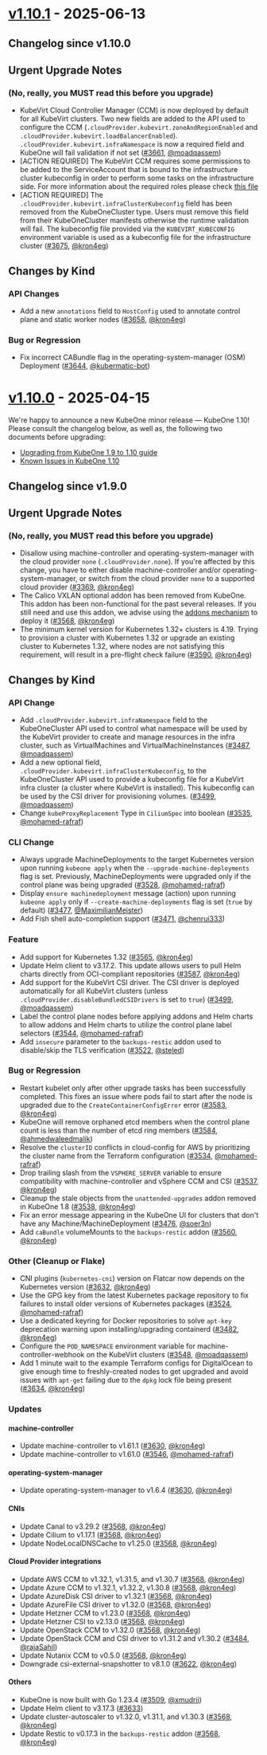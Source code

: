 # [v1.10.1](https://github.com/kubermatic/kubeone/releases/tag/v1.10.1) - 2025-06-13

## Changelog since v1.10.0

## Urgent Upgrade Notes 

### (No, really, you MUST read this before you upgrade)

- KubeVirt Cloud Controller Manager (CCM) is now deployed by default for all KubeVirt clusters. Two new fields are added to the API used to configure the CCM (`.cloudProvider.kubevirt.zoneAndRegionEnabled` and `.cloudProvider.kubevirt.loadBalancerEnabled`). `.cloudProvider.kubevirt.infraNamespace` is now a required field and KubeOne will fail validation if not set ([#3661](https://github.com/kubermatic/kubeone/pull/3661), [@moadqassem](https://github.com/moadqassem))
- [ACTION REQUIRED] The KubeVirt CCM requires some permissions to be added to the ServiceAccount that is bound to the infrastructure cluster kubeconfig in order to perform some tasks on the infrastructure side. For more information about the required roles please check [this file](https://github.com/kubevirt/cloud-provider-kubevirt/blob/v0.5.1/config/rbac/kccm_role.yaml)
- [ACTION REQUIRED] The `.cloudProvider.kubevirt.infraClusterKubeconfig` field has been removed from the KubeOneCluster type. Users must remove this field from their KubeOneCluster manifests otherwise the runtime validation will fail. The kubeconfig file provided via the `KUBEVIRT_KUBECONFIG` environment variable is used as a kubeconfig file for the infrastructure cluster ([#3675](https://github.com/kubermatic/kubeone/pull/3675), [@kron4eg](https://github.com/kron4eg))

## Changes by Kind

### API Changes

- Add a new `annotations` field to `HostConfig` used to annotate control plane and static worker nodes ([#3658](https://github.com/kubermatic/kubeone/pull/3658), [@kron4eg](https://github.com/kron4eg))

### Bug or Regression

- Fix incorrect CABundle flag in the operating-system-manager (OSM) Deployment ([#3644](https://github.com/kubermatic/kubeone/pull/3644), [@kubermatic-bot](https://github.com/kubermatic-bot))

# [v1.10.0](https://github.com/kubermatic/kubeone/releases/tag/v1.10.0) - 2025-04-15

We're happy to announce a new KubeOne minor release — KubeOne 1.10! Please
consult the changelog below, as well as, the following two documents before
upgrading:

- [Upgrading from KubeOne 1.9 to 1.10 guide](https://docs.kubermatic.com/kubeone/v1.10/tutorials/upgrading/upgrading-from-1.9-to-1.10/)
- [Known Issues in KubeOne 1.10](https://docs.kubermatic.com/kubeone/v1.10/known-issues/)

## Changelog since v1.9.0

## Urgent Upgrade Notes 

### (No, really, you MUST read this before you upgrade)

- Disallow using machine-controller and operating-system-manager with the cloud provider `none` (`.cloudProvider.none`). If you're affected by this change, you have to either disable machine-controller and/or operating-system-manager, or switch from the cloud provider `none` to a supported cloud provider ([#3369](https://github.com/kubermatic/kubeone/pull/3369), [@kron4eg](https://github.com/kron4eg))
- The Calico VXLAN optional addon has been removed from KubeOne. This addon has been non-functional for the past several releases. If you still need and use this addon, we advise using the [addons mechanism](https://docs.kubermatic.com/kubeone/v1.9/guides/addons/) to deploy it ([#3568](https://github.com/kubermatic/kubeone/pull/3568), [@kron4eg](https://github.com/kron4eg))
- The minimum kernel version for Kubernetes 1.32+ clusters is 4.19. Trying to provision a cluster with Kubernetes 1.32 or upgrade an existing cluster to Kubernetes 1.32, where nodes are not satisfying this requirement, will result in a pre-flight check failure ([#3590](https://github.com/kubermatic/kubeone/pull/3590), [@kron4eg](https://github.com/kron4eg))

## Changes by Kind

### API Change

- Add `.cloudProvider.kubevirt.infraNamespace` field to the KubeOneCluster API used to control what namespace will be used by the KubeVirt provider to create and manage resources in the infra cluster, such as VirtualMachines and VirtualMachineInstances ([#3487](https://github.com/kubermatic/kubeone/pull/3487), [@moadqassem](https://github.com/moadqassem))
- Add a new optional field, `.cloudProvider.kubevirt.infraClusterKubeconfig`, to the KubeOneCluster API used to provide a kubeconfig file for a KubeVirt infra cluster (a cluster where KubeVirt is installed). This kubeconfig can be used by the CSI driver for provisioning volumes. ([#3499](https://github.com/kubermatic/kubeone/pull/3499), [@moadqassem](https://github.com/moadqassem))
- Change `kubeProxyReplacement` Type in `CiliumSpec` into boolean ([#3535](https://github.com/kubermatic/kubeone/pull/3535), [@mohamed-rafraf](https://github.com/mohamed-rafraf))

### CLI Change

- Always upgrade MachineDeployments to the target Kubernetes version upon running `kubeone apply` when the `--upgrade-machine-deployments` flag is set. Previously, MachineDeployments were upgraded only if the control plane was being upgraded ([#3528](https://github.com/kubermatic/kubeone/pull/3528), [@mohamed-rafraf](https://github.com/mohamed-rafraf))
- Display `ensure machinedeployment` message (action) upon running `kubeone apply` only if `--create-machine-deployments` flag is set (`true` by default) ([#3477](https://github.com/kubermatic/kubeone/pull/3477), [@MaximilianMeister](https://github.com/MaximilianMeister))
- Add Fish shell auto-completion support ([#3471](https://github.com/kubermatic/kubeone/pull/3471), [@chenrui333](https://github.com/chenrui333))

### Feature

- Add support for Kubernetes 1.32 ([#3565](https://github.com/kubermatic/kubeone/pull/3565), [@kron4eg](https://github.com/kron4eg))
- Update Helm client to v3.17.2. This update allows users to pull Helm charts directly from OCI-compliant repositories ([#3587](https://github.com/kubermatic/kubeone/pull/3587), [@kron4eg](https://github.com/kron4eg))
- Add support for the KubeVirt CSI driver. The CSI driver is deployed automatically for all KubeVirt clusters (unless `.cloudProvider.disableBundledCSIDrivers` is set to `true`) ([#3499](https://github.com/kubermatic/kubeone/pull/3499), [@moadqassem](https://github.com/moadqassem))
- Label the control plane nodes before applying addons and Helm charts to allow addons and Helm charts to utilize the control plane label selectors ([#3544](https://github.com/kubermatic/kubeone/pull/3544), [@mohamed-rafraf](https://github.com/mohamed-rafraf))
- Add `insecure` parameter to the `backups-restic` addon used to disable/skip the TLS verification ([#3522](https://github.com/kubermatic/kubeone/pull/3522), [@steled](https://github.com/steled))

### Bug or Regression

- Restart kubelet only after other upgrade tasks has been successfully completed. This fixes an issue where pods fail to start after the node is upgraded due to the `CreateContainerConfigError` error ([#3583](https://github.com/kubermatic/kubeone/pull/3583), [@kron4eg](https://github.com/kron4eg))
- KubeOne will remove orphaned etcd members when the control plane count is less than the number of etcd ring members ([#3584](https://github.com/kubermatic/kubeone/pull/3584), [@ahmedwaleedmalik](https://github.com/ahmedwaleedmalik))
- Resolve the `clusterID` conflicts in cloud-config for AWS by prioritizing the cluster name from the Terraform configuration ([#3534](https://github.com/kubermatic/kubeone/pull/3534), [@mohamed-rafraf](https://github.com/mohamed-rafraf))
- Drop trailing slash from the `VSPHERE_SERVER` variable to ensure compatibility with machine-controller and vSphere CCM and CSI ([#3537](https://github.com/kubermatic/kubeone/pull/3537), [@kron4eg](https://github.com/kron4eg))
- Cleanup the stale objects from the `unattended-upgrades` addon removed in KubeOne 1.8 ([#3538](https://github.com/kubermatic/kubeone/pull/3538), [@kron4eg](https://github.com/kron4eg))
- Fix an error message appearing in the KubeOne UI for clusters that don't have any Machine/MachineDeployment ([#3476](https://github.com/kubermatic/kubeone/pull/3476), [@soer3n](https://github.com/soer3n))
- Add `caBundle` volumeMounts to the `backups-restic` addon ([#3560](https://github.com/kubermatic/kubeone/pull/3560), [@kron4eg](https://github.com/kron4eg))

### Other (Cleanup or Flake)

- CNI plugins (`kubernetes-cni`) version on Flatcar now depends on the Kubernetes version ([#3632](https://github.com/kubermatic/kubeone/pull/3632), [@kron4eg](https://github.com/kron4eg))
- Use the GPG key from the latest Kubernetes package repository to fix failures to install older versions of Kubernetes packages ([#3524](https://github.com/kubermatic/kubeone/pull/3524), [@mohamed-rafraf](https://github.com/mohamed-rafraf))
- Use a dedicated keyring for Docker repositories to solve `apt-key` deprecation warning upon installing/upgrading containerd ([#3482](https://github.com/kubermatic/kubeone/pull/3482), [@kron4eg](https://github.com/kron4eg))
- Configure the `POD_NAMESPACE` environment variable for machine-controller-webhook on the KubeVirt clusters ([#3548](https://github.com/kubermatic/kubeone/pull/3548), [@moadqassem](https://github.com/moadqassem))
- Add 1 minute wait to the example Terraform configs for DigitalOcean to give enough time to freshly-created nodes to get upgraded and avoid issues with `apt-get` failing due to the `dpkg` lock file being present ([#3634](https://github.com/kubermatic/kubeone/pull/3634), [@kron4eg](https://github.com/kron4eg))

### Updates

#### machine-controller

- Update machine-controller to v1.61.1 ([#3630](https://github.com/kubermatic/kubeone/pull/3630), [@kron4eg](https://github.com/kron4eg))
- Update machine-controller to v1.61.0 ([#3546](https://github.com/kubermatic/kubeone/pull/3546), [@mohamed-rafraf](https://github.com/mohamed-rafraf))

#### operating-system-manager

- Update operating-system-manager to v1.6.4 ([#3630](https://github.com/kubermatic/kubeone/pull/3630), [@kron4eg](https://github.com/kron4eg))

#### CNIs

- Update Canal to v3.29.2 ([#3568](https://github.com/kubermatic/kubeone/pull/3568), [@kron4eg](https://github.com/kron4eg))
- Update Cilium to v1.17.1 ([#3568](https://github.com/kubermatic/kubeone/pull/3568), [@kron4eg](https://github.com/kron4eg))
- Update NodeLocalDNSCache to v1.25.0 ([#3568](https://github.com/kubermatic/kubeone/pull/3568), [@kron4eg](https://github.com/kron4eg))

#### Cloud Provider integrations

- Update AWS CCM to v1.32.1, v1.31.5, and v1.30.7 ([#3568](https://github.com/kubermatic/kubeone/pull/3568), [@kron4eg](https://github.com/kron4eg))
- Update Azure CCM to v1.32.1, v1.32.2, v1.30.8 ([#3568](https://github.com/kubermatic/kubeone/pull/3568), [@kron4eg](https://github.com/kron4eg))
- Update AzureDisk CSI driver to v1.32.1 ([#3568](https://github.com/kubermatic/kubeone/pull/3568), [@kron4eg](https://github.com/kron4eg))
- Update AzureFile CSI driver to v1.32.0 ([#3568](https://github.com/kubermatic/kubeone/pull/3568), [@kron4eg](https://github.com/kron4eg))
- Update Hetzner CCM to v1.23.0 ([#3568](https://github.com/kubermatic/kubeone/pull/3568), [@kron4eg](https://github.com/kron4eg))
- Update Hetzner CSI to v2.13.0 ([#3568](https://github.com/kubermatic/kubeone/pull/3568), [@kron4eg](https://github.com/kron4eg))
- Update OpenStack CCM to v1.32.0 ([#3568](https://github.com/kubermatic/kubeone/pull/3568), [@kron4eg](https://github.com/kron4eg))
- Update OpenStack CCM and CSI driver to v1.31.2 and v1.30.2 ([#3484](https://github.com/kubermatic/kubeone/pull/3484), [@rajaSahil](https://github.com/rajaSahil))
- Update Nutanix CCM to v0.5.0 ([#3568](https://github.com/kubermatic/kubeone/pull/3568), [@kron4eg](https://github.com/kron4eg))
- Downgrade csi-external-snapshotter to v8.1.0 ([#3622](https://github.com/kubermatic/kubeone/pull/3622), [@kron4eg](https://github.com/kron4eg))

#### Others

- KubeOne is now built with Go 1.23.4 ([#3509](https://github.com/kubermatic/kubeone/pull/3509), [@xmudrii](https://github.com/xmudrii))
- Update Helm client to v3.17.3 ([#3633](https://github.com/kubermatic/kubeone/pull/3633))
- Update cluster-autoscaler to v1.32.0, v1.31.1, and v1.30.3 ([#3568](https://github.com/kubermatic/kubeone/pull/3568), [@kron4eg](https://github.com/kron4eg))
- Update Restic to v0.17.3 in the `backups-restic` addon ([#3568](https://github.com/kubermatic/kubeone/pull/3568), [@kron4eg](https://github.com/kron4eg))
